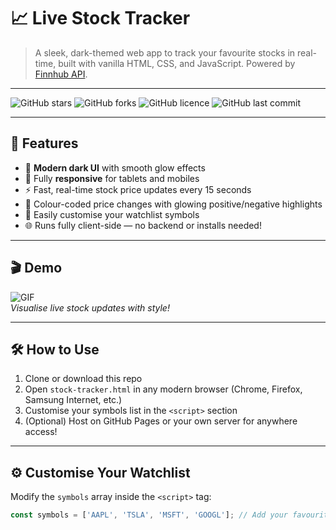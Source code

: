 # 📈 Live Stock Tracker

> A sleek, dark-themed web app to track your favourite stocks in real-time, built with vanilla HTML, CSS, and JavaScript. Powered by [Finnhub API](https://finnhub.io).

---

![GitHub stars](https://img.shields.io/github/stars/rishabesh/stock-tracker?style=social)
![GitHub forks](https://img.shields.io/github/forks/rishabesh/stock-tracker?style=social)
![GitHub licence](https://img.shields.io/github/license/rishabesh/stock-tracker)
![GitHub last commit](https://img.shields.io/github/last-commit/rishabesh/stock-tracker)

---

## 🚀 Features

- 💎 **Modern dark UI** with smooth glow effects  
- 📱 Fully **responsive** for tablets and mobiles  
- ⚡ Fast, real-time stock price updates every 15 seconds  
- 🎨 Colour-coded price changes with glowing positive/negative highlights  
- 🔧 Easily customise your watchlist symbols  
- 🌐 Runs fully client-side — no backend or installs needed!

---

## 🎬 Demo

![GIF](https://media.giphy.com/media/Mc1yxvp8fIGuYXHJI0/giphy.gif)  
*Visualise live stock updates with style!*  

---

## 🛠️ How to Use

1. Clone or download this repo  
2. Open `stock-tracker.html` in any modern browser (Chrome, Firefox, Samsung Internet, etc.)  
3. Customise your symbols list in the `<script>` section  
4. (Optional) Host on GitHub Pages or your own server for anywhere access!

---

## ⚙️ Customise Your Watchlist

Modify the `symbols` array inside the `<script>` tag:

```js
const symbols = ['AAPL', 'TSLA', 'MSFT', 'GOOGL']; // Add your favourite stock tickers here


